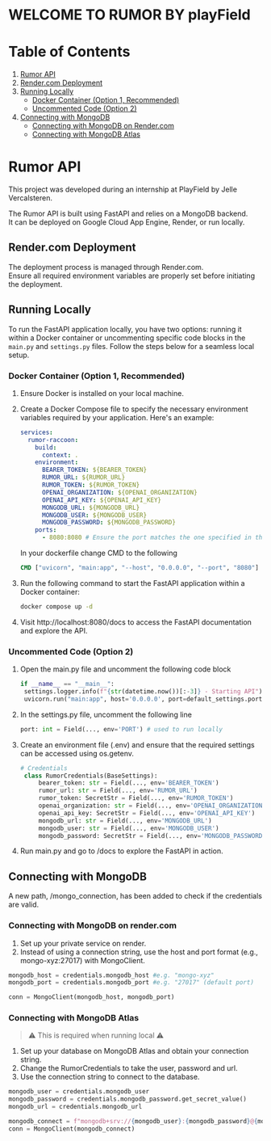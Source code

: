 # WELCOME TO RUMOR BY playField

# Table of Contents

1. [Rumor API](#rumor-api)
2. [Render.com Deployment](#rendercom-deployment)
3. [Running Locally](#running-locally)
   - [Docker Container (Option 1, Recommended)](#docker-container-option-1-recommended)
   - [Uncommented Code (Option 2)](#uncommented-code-option-2)
4. [Connecting with MongoDB](#connecting-with-mongodb)
   - [Connecting with MongoDB on Render.com](#connecting-with-mongodb-on-rendercom)
   - [Connecting with MongoDB Atlas](#connecting-with-mongodb-atlas)

# Rumor API

This project was developed during an internship at PlayField by Jelle Vercalsteren. 

The Rumor API is built using FastAPI and relies on a MongoDB backend.<br> It can be deployed on Google Cloud App Engine, Render, or run locally.

## Render.com Deployment

The deployment process is managed through Render.com. <br> Ensure all required environment variables are properly set before initiating the deployment.

## Running Locally

To run the FastAPI application locally, you have two options: running it within a Docker container or uncommenting specific code blocks in the `main.py` and `settings.py` files. Follow the steps below for a seamless local setup.

### Docker Container (Option 1, Recommended)

1. Ensure Docker is installed on your local machine.

2. Create a Docker Compose file to specify the necessary environment variables required by your application. Here's an example:

   ```yaml
   services:
     rumor-raccoon:
       build:
         context: .
       environment:
         BEARER_TOKEN: ${BEARER_TOKEN} 
         RUMOR_URL: ${RUMOR_URL}
         RUMOR_TOKEN: ${RUMOR_TOKEN}
         OPENAI_ORGANIZATION: ${OPENAI_ORGANIZATION}
         OPENAI_API_KEY: ${OPENAI_API_KEY}
         MONGODB_URL: ${MONGODB_URL}
         MONGODB_USER: ${MONGODB_USER}
         MONGODB_PASSWORD: ${MONGODB_PASSWORD}
       ports:
         - 8080:8080 # Ensure the port matches the one specified in the Dockerfile (port forwarding).

   ```
   In your dockerfile change CMD to the following
   ```dockerfile
   CMD ["uvicorn", "main:app", "--host", "0.0.0.0", "--port", "8080"]
   ```
   
3. Run the following command to start the FastAPI application within a Docker container:

   ```bash
   docker compose up -d
   ```
4. Visit http://localhost:8080/docs to access the FastAPI documentation and explore the API.

### Uncommented Code (Option 2)

1. Open the main.py file and uncomment the following code block
   ```python 
   if __name__ == "__main__":
    settings.logger.info(f"{str(datetime.now())[:-3]} - Starting API")
    uvicorn.run("main:app", host='0.0.0.0', port=default_settings.port)
   ```
2. In the settings.py file, uncomment the following line
   ```python 
   port: int = Field(..., env='PORT') # used to run locally
    ```

3. Create an environment file (.env) and ensure that the required settings can be accessed using os.getenv.
   ```python
   # Credentials
    class RumorCredentials(BaseSettings):
        bearer_token: str = Field(..., env='BEARER_TOKEN')
        rumor_url: str = Field(..., env='RUMOR_URL')
        rumor_token: SecretStr = Field(..., env='RUMOR_TOKEN')
        openai_organization: str = Field(..., env='OPENAI_ORGANIZATION')
        openai_api_key: SecretStr = Field(..., env='OPENAI_API_KEY')
        mongodb_url: str = Field(..., env='MONGODB_URL')
        mongodb_user: str = Field(..., env='MONGODB_USER')
        mongodb_password: SecretStr = Field(..., env='MONGODB_PASSWORD')
    ```
4. Run main.py and go to /docs to explore the FastAPI in action.

## Connecting with MongoDB
A new path, /mongo_connection, has been added to check if the credentials are valid.
### Connecting with MongoDB on render.com
1. Set up your private service on render.
2. Instead of using a connection string, use the host and port format (e.g., mongo-xyz:27017) with MongoClient.
   
```python
mongodb_host = credentials.mongodb_host #e.g. "mongo-xyz"
mongodb_port = credentials.mongodb_port #e.g. "27017" (default port)

conn = MongoClient(mongodb_host, mongodb_port)
```

### Connecting with MongoDB Atlas
> ⚠️ This is required when running local ⚠️
1. Set up your database on MongoDB Atlas and obtain your connection string.
2. Change the RumorCredentials to take the user, password and url.
3. Use the connection string to connect to the database.
```python
mongodb_user = credentials.mongodb_user
mongodb_password = credentials.mongodb_password.get_secret_value()
mongodb_url = credentials.mongodb_url

mongodb_connect = f"mongodb+srv://{mongodb_user}:{mongodb_password}@{mongodb_url}/?retryWrites=true&w=majority"
conn = MongoClient(mongodb_connect)
```
